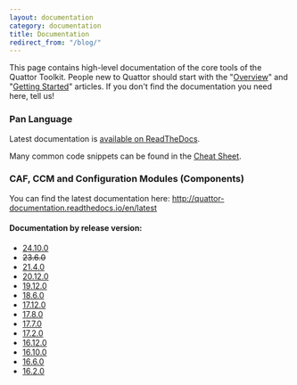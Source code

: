 ```yaml
---
layout: documentation
category: documentation
title: Documentation
redirect_from: "/blog/"
---
```


This page contains high-level documentation of the core tools of the Quattor Toolkit.
People new to Quattor should start with the "[Overview](/documentation/2012/06/19/documentation-overview.html)" and "[Getting Started](/documentation/2013/10/01/documentation-getting-started.html)" articles.
If you don't find the documentation you need here, tell us!

### Pan Language

Latest documentation is [available on ReadTheDocs](https://quattor-pan.readthedocs.org).

Many common code snippets can be found in the [Cheat Sheet](/documentation/2014/02/26/cheat-sheet.html).

### CAF, CCM and Configuration Modules (Components)

You can find the latest documentation here: <http://quattor-documentation.readthedocs.io/en/latest>

#### Documentation by release version:

* [24.10.0](http://quattor-documentation.readthedocs.io/24.10.0/)
* ~~23.6.0~~
* [21.4.0](http://quattor-documentation.readthedocs.io/21.4.0/)
* [20.12.0](http://quattor-documentation.readthedocs.io/20.12.0/)
* [19.12.0](http://quattor-documentation.readthedocs.io/19.12.0/)
* [18.6.0](http://quattor-documentation.readthedocs.io/18.6.0/)
* [17.12.0](http://quattor-documentation.readthedocs.io/17.12.0/)
* [17.8.0](http://quattor-documentation.readthedocs.io/17.8.0/)
* [17.7.0](http://quattor-documentation.readthedocs.io/17.7.0/)
* [17.2.0](http://quattor-documentation.readthedocs.io/17.2.0/)
* [16.12.0](http://quattor-documentation.readthedocs.io/16.12.0/)
* [16.10.0](http://quattor-documentation.readthedocs.org/16.10.0/)
* [16.6.0](http://quattor-documentation.readthedocs.org/16.6.0/)
* [16.2.0](http://quattor-documentation.readthedocs.org/16.2.0/)
